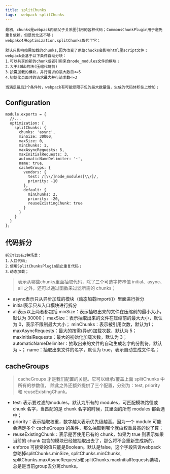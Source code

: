 ```yaml
---
title: splitChunks
tags:  webpack splitChunks
---
```

  ```
最初，chunks是webpack内部父子关系图引用的各种代码；CommonsChunkPlugin用于避免重复依赖，但是优化还不够；
webpakc4用optimization.splitChunks取代了它；

默认只影响按需加载的chunks,因为改变了原始chucks会影响html里script文件；
webpack会基于以下条件自动分块：
1.可以共享的新的chunk或者引用来自node_modules文件的模块；
2.大于30kb的块(压缩代码前)
3.按需加载的模块，并行请求的最大数目<=5
4.初始化页面时的请求最大并行请求数<=3

当满足最后2个条件时，webpack有可能受限于包的最大数量值，生成的代码体积往上增加；
```
## Configuration
```
module.exports = {
  //...
  optimization: {
    splitChunks: {
      chunks: 'async',
      minSize: 30000,
      maxSize: 0,
      minChunks: 1,
      maxAsyncRequests: 5,
      maxInitialRequests: 3,
      automaticNameDelimiter: '~',
      name: true,
      cacheGroups: {
        vendors: {
          test: /[\\/]node_modules[\\/]/,
          priority: -10
        },
        default: {
          minChunks: 2,
          priority: -20,
          reuseExistingChunk: true
        }
      }
    }
  }
};
```
## 代码拆分
```
拆分代码有3种场景：
1.入口代码;
2.使用SplitChunksPlugin阻止重复代码；
3.动态加载；
```
> 表示从哪些chunks里面抽取代码，除了三个可选字符串值 initial、async、all 之外，还可以通过函数来过滤所需的 chunks；
 - async表示只从异步加载的模块（动态加载import()）里面进行拆分
 - initial表示只从入口模块进行拆分
 - all表示以上两者都包括
minSize：表示抽取出来的文件在压缩前的最小大小，默认为 30000；
maxSize：表示抽取出来的文件在压缩前的最大大小，默认为 0，表示不限制最大大小；
minChunks：表示被引用次数，默认为1；
maxAsyncRequests：最大的按需(异步)加载次数，默认为 5；
maxInitialRequests：最大的初始化加载次数，默认为 3；
automaticNameDelimiter：抽取出来的文件的自动生成名字的分割符，默认为 ~；
name：抽取出来文件的名字，默认为 true，表示自动生成文件名；
## cacheGroups
> cacheGroups 才是我们配置的关键。它可以继承/覆盖上面 splitChunks 中所有的参数值，
除此之外还额外提供了三个配置，分别为：test, priority 和 reuseExistingChunk。
- test: 表示要过滤的modules，默认为所有的 modules，可匹配模块路径或 chunk 名字，当匹配的是 chunk 名字的时候，其里面的所有 modules 都会选中；
- priority：表示抽取权重，数字越大表示优先级越高。因为一个 module 可能会满足多个 cacheGroups 的条件，那么抽取到哪个就由权重最高的说了算；
- reuseExistingChunk：表示是否使用已有的 chunk，如果为 true 则表示如果当前的 chunk 包含的模块已经被抽取出去了，那么将不会重新生成新的。
- enforce 可接受的值只能是Boolean。默认是false，这个字段告诉webpack忽略掉splitChunks.minSize, splitChunks.minChunks, splitChunks.maxAsyncRequests和splitChunks.maxInitialRequests选项，总是是当前group去分离chunks。